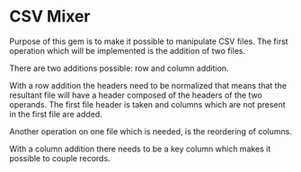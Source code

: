 # CSV Mixer
Purpose of this gem is to make it possible to manipulate CSV files.
The first operation which will be implemented is the addition of two files.

There are two additions possible: row and column addition.

With a row addition the headers need to be normalized that means that the resultant file will have a header composed of the headers of the two operands.
The first file header is taken and columns which are not present in the first file are added.

Another operation on one file which is needed, is the reordering of columns.

With a column addition there needs to be a key column which makes it possible to couple records.

